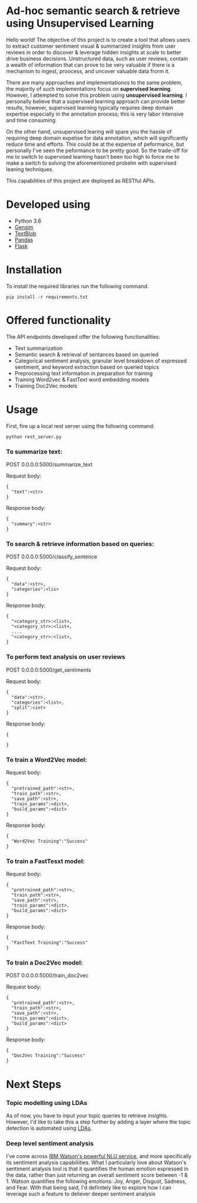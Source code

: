 # Ad-hoc semantic search & retrieve using Unsupervised Learning

Hello world! The objective of this project is to create a tool that allows users to extract customer sentiment visual & summarized insights from user reviews in order to discover & leverage hidden insights at scale to better drive business decisions. Unstructured data, such as user reviews, contain a wealth of information that can prove to be very valuable if there is a mechanism to ingest, proocess, and uncover valuable data frorm it.

There are many approaches and implementationos to the same problem, the majority of such implementations focus on **supervised learning**. However, I attempted to solve this problem using **unsupervised learning**. I personally believe that a supervised learning approach can provide better results, however, supervised learning typically requires deep domain expertise especially in the annotation process; this is very labor intensive and time consuming. 

On the other hand, unsupervised learing will spare you the hassle of requiring deep domain expetise for data annotation, which will significantly reduce time and efforts. This could be at the expense of peformance, but personally I've seen the peformance to be pretty good. So the trade-off for me to switch to supervised learning hasn't been too high to force me to make a switch to solving the aforementioned probelm with supervised leaning techniques.

This capabilities of this project are deployed as RESTful APIs.

# Developed using
* Python 3.6
* [Gensim]
* [TextBlob]
* [Pandas]
* [Flask]

# Installation
To install the required libraries run the following command.

```
pip install -r requirements.txt
```

# Offered functionality

The API endpoints developed offer the following functionalities:

* Text summarization
* Semantic search & retrieval of sentances based on queried
* Categorical sentiment analysis, granular level breakdown of expressed sentiment, and keyword extraction based on queried topics
* Preprocessing text information in preparation for training
* Training Word2vec & FastText word embedding models
* Training Doc2Vec models

# Usage

First, fire up a local rest server using the following command:
```
python rest_server.py
```

### To summarize text:

POST 0.0.0.0:5000/summarize_text

Request body:
```
{
  "text":<str>
}
```

Response body:
```
{
  "summary":<str>
}
```

### To search & retrieve information based on queries:

POST 0.0.0.0:5000/classify_sentence

Request body:
```
{
  "data":<str>,
  "categories":<lis>
}
```

Response body:
```
{
  "<category_str>:<list>,
  "<category_str>:<list>,
  ....
  "<category_str>:<list>,
}
```

### To perform text analysis on user reviews

POST 0.0.0.0:5000/get_sentiments

Request body:
```
{
  "data":<str>,
  "categories":<list>,
  "split":<int>
}
```

Response body:
```
{

}
```

### To train a Word2Vec model:
Request body:
```
{
  "pretrained_path":<str>,
  "train_path":<str>,
  "save_path":<str>,
  "train_params":<dict>,
  "build_params":<dict>
}
```

Response body:
```
{
  "Word2Vec Training":"Success"
}
```

### To train a FastTesxt model:
Request body:
```
{
  "pretrained_path":<str>,
  "train_path":<str>,
  "save_path":<str>,
  "train_params":<dict>,
  "build_params":<dict>
}
```

Response body:
```
{
  "FastText Training":"Success"
}
```

### To train a Doc2Vec model:

POST 0.0.0.0:5000/train_doc2vec

Request body:
```
{
  "pretrained_path":<str>,
  "train_path":<str>,
  "save_path":<str>,
  "train_params":<dict>,
  "build_params":<dict>
}
```

Response body:
```
{
  "Doc2Vec Training":"Success"
}
```



# Next Steps

### Topic modelling using LDAs
As of now, you have to input your topic queries to retrieve insights. However, I'd like to take this a step further by adding a layer where the topic detection is automated using [LDAs].


### Deep level sentiment analysis
I've come across [IBM Watson's powerful NLU service], and more specifically its sentiment analysis capabiliities. What I particularly love about Watson's sentiment analysis tool is that it quantifies the human emotion expressed in the data, rather than just returning an overall sentiment score between -1 & 1. Watson quantifies the following emotions: Joy, Anger, Disgust, Sadness, and Fear. With that being said, I'd definitely like to explore how I can leverage such a feature to deliever deeper sentiment analysis

[Gensim]: https://radimrehurek.com/gensim/
[TextBlob]: https://textblob.readthedocs.io/en/dev/
[Pandas]: https://pandas.pydata.org/
[Flask]: https://github.com/pallets/flask
[LDAs]: https://radimrehurek.com/gensim/models/ldamodel.html
[IBM Watson's powerful NLU service]: https://cloud.ibm.com/docs/services/natural-language-understanding/getting-started.html
